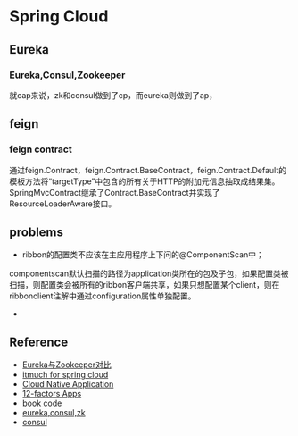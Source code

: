# Spring Cloud



## Eureka

### Eureka,Consul,Zookeeper
就cap来说，zk和consul做到了cp，而eureka则做到了ap，



## feign

### feign contract

通过feign.Contract，feign.Contract.BaseContract，feign.Contract.Default的模板方法将“targetType”中包含的所有关于HTTP的附加元信息抽取成结果集。SpringMvcContract继承了Contract.BaseContract并实现了ResourceLoaderAware接口。




## problems

- ribbon的配置类不应该在主应用程序上下问的@ComponentScan中；

componentscan默认扫描的路径为application类所在的包及子包，如果配置类被扫描，则配置类会被所有的ribbon客户端共享，如果只想配置某个client，则在ribbonclient注解中通过configuration属性单独配置。

-


## Reference

- [Eureka与Zookeeper对比](http://dockone.io/article/78)
- [itmuch for spring cloud](http://www.itmuch.com/spring-cloud/spring-cloud-index/)
- [Cloud Native Application](https://pivotal.io/platform-as-a-service/migrating-to-cloud-native-application-architectures-ebook)
- [12-factors Apps](https://12factor.net/zh_cn/)
- [book code](https://github.com/huangjava/spring-cloud-docker-microservice-book-code)
- [eureka,consul,zk](https://www.cnblogs.com/daniels/p/10269140.html)
- [consul](https://www.consul.io/docs/index.html)
